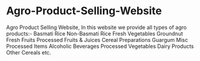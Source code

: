 # Agro-Product-Selling-Website
Agro Product Selling Website, In this website we provide all types of agro products:-
        Basmati Rice
        Non-Basmati Rice
        Fresh Vegetables
        Groundnut
        Fresh Fruits
        Processed Fruits & Juices
        Cereal Preparations
        Guargum
        Misc Processed Items
        Alcoholic Beverages
        Processed Vegetables
        Dairy Products
        Other Cereals etc.
        
